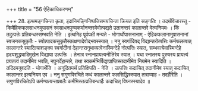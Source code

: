 +++
title = "56 ऐहिकाधिकरणम्"

+++
28. इत्थमङ्गचिन्ता कृता, इदानिमङ्गिनिष्पत्तिसमयचिन्ता क्रियत इति सङ्गतिः । तदर्थविचारस्तु - किमैहिकफलसाधनमुपासनं स्वसाधनपुण्यकर्मानन्तरमेवोत्पद्यते उतानन्तरं कालान्तरे वेत्यनियमः । किं तदुत्पत्तेः प्रतिबन्धस्सम्भवति नेति । इत्थमिह पूर्वपक्षी मन्यते - भोगार्थोपासनानाम् - ऐहिकफलानामुपासनानां स्वजनकसुकृतैः - स्वोत्पादकसुकृतैस्तत्क्षणादेवोद्भवस्स्यात् । ननु स्वर्गादिवद् विद्यान्तरोत्पत्तिः कर्मफलत्वात् कालान्तरे स्यादित्याशङ्क्य स्वर्गादीनां देहान्तरानुभाव्यत्वेनास्मिन्देहे नोत्पत्तिः स्यात्, सम्भवत्येवास्मिन्देहे हृदयशुद्ध्यादिमुखेन विद्याया उत्पत्तिः । तेनात्र स्नानप्रायत्यनीतिरेव स्यात् । यथा स्नातस्य पुरुषस्य प्रायत्यं प्रयतत्वं तदानीमेव भवति, नपुनर्देहान्तरे, तथा स्वकर्मभिर्विद्याप्राप्तिस्तदानीमेव नियमेन स्यादिति । तदिदमनुवदति - भोगार्थेति । अनूदितमर्थं प्रतिक्षिपति - नेति । उत्पत्तिः कदाचित् तदानीमेव स्यात् कदाचित् कालान्तर इत्यनियम एव । ननु सगुणविरचिते कथं कालान्तरे फलसिद्धिस्स्यात् तत्राप्याह - तदर्हैरिति । सगुणविरचितेऽपि कर्मण्यत्यन्तप्रबलैः कर्मभिस्तत्प्रतिबन्धार्हैः कदाचित् विघ्नस्स्यादेव ॥